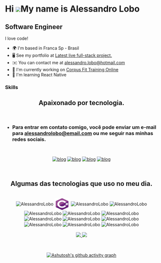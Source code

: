 Hi ![](https://user-images.githubusercontent.com/18350557/176309783-0785949b-9127-417c-8b55-ab5a4333674e.gif)My name is Alessandro Lobo
=======================================================================================================================================

Software Engineer
-----------------

I love code!

* 🌍  I'm based in Franca Sp - Brasil
* 🖥️  See my portfolio at [Latest live full-stack project.](http://https://corpusfit.app.br/)
* ✉️  You can contact me at [alessandro.lobo@hotmail.com](mailto:alessandro.lobo@hotmail.com)
* 🚀  I'm currently working on [Corpus Fit Training Online](http://corpusfit.app.br/)
* 🧠  I'm learning React Native

### Skills

<div align="center" style="display: inline_block">

## Apaixonado por tecnologia.

</div>

<br/>

- ### Para entrar em contato comigo, você pode enviar um e-mail para alessandrolobo@email.com ou me seguir nas minhas redes sociais.

<BR/>

<div align="center" style="display: inline_block">

[![blog](https://img.shields.io/badge/LinkedIn-0077B5?style=for-the-badge&logo=linkedin&logoColor=white)](https://www.linkedin.com/in/alessandrolobodev/)
[![blog](https://img.shields.io/badge/WhatsApp-25D366?style=for-the-badge&logo=whatsapp&logoColor=white)](https://wa.me/5516991844434)
[![blog](https://img.shields.io/badge/Instagram-E4405F?style=for-the-badge&logo=instagram&logoColor=white)](https://www.instagram.com/alessandro.dev/)
[![blog](https://img.shields.io/badge/Twitter-1DA1F2?style=for-the-badge&logo=twitter&logoColor=white)](https://twitter.com/Alessandro_lobo)

</div>

<br/>

<div align="center" style="display: inline_block">

## Algumas das tecnologias que uso no meu dia.

</div>

<br/>

<div  align="center" style="display: inline_block">

 <img align="center" alt="AlessandroLobo" height="40" width="50" src="https://cdn.jsdelivr.net/gh/devicons/devicon/icons/dotnetcore/dotnetcore-original.svg" />
 <img align="center" alt="AlessandroLobo" height="40" width="50" src="https://raw.githubusercontent.com/devicons/devicon/master/icons/csharp/csharp-original.svg">
 <img align="center" alt="AlessandroLobo" height="40" width="50" src="https://cdn.jsdelivr.net/gh/devicons/devicon/icons/javascript/javascript-original.svg">
 <img align="center" alt="AlessandroLobo" height="40" width="50"  src="https://cdn.jsdelivr.net/gh/devicons/devicon/icons/typescript/typescript-original.svg">
<img align="center" alt="AlessandroLobo" height="40" width="50" 
 src="https://cdn.jsdelivr.net/gh/devicons/devicon/icons/html5/html5-original.svg">
 <img align="center" alt="AlessandroLobo" height="40" width="50" 
src="https://cdn.jsdelivr.net/gh/devicons/devicon/icons/css3/css3-original.svg">
<img align="center" alt="AlessandroLobo" height="40" width="50" 
src="https://cdn.jsdelivr.net/gh/devicons/devicon/icons/react/react-original.svg">
<img align="center" alt="AlessandroLobo" height="40" width="50"
src="https://cdn.jsdelivr.net/gh/devicons/devicon/icons/nodejs/nodejs-original.svg">
<img align="center" alt="AlessandroLobo" height="40" width="50"
src="https://cdn.jsdelivr.net/gh/devicons/devicon/icons/bootstrap/bootstrap-original.svg">
<img align="center" alt="AlessandroLobo" height="40" width="50"
src="https://cdn.jsdelivr.net/gh/devicons/devicon/icons/tailwindcss/tailwindcss-plain.svg" >
<img align="center" alt="AlessandroLobo" height="40" width="50"
src="https://cdn.jsdelivr.net/gh/devicons/devicon/icons/mysql/mysql-original.svg">
<img align="center" alt="AlessandroLobo" height="40" width="50"
src="https://cdn.jsdelivr.net/gh/devicons/devicon/icons/sqlite/sqlite-original.svg" >
<img   align="center" alt="AlessandroLobo" height="40" width="50"
src="https://cdn.jsdelivr.net/gh/devicons/devicon/icons/microsoftsqlserver/microsoftsqlserver-plain-wordmark.svg" >

<div/>
<br/>

<div align="center">
 <a href="https://github.com/alessandrolobo">
  <img height="180em" src="https://github-readme-stats.vercel.app/api?username=alessandroLobo&show_icons=true&theme=dracula&include_all_commits=true&count_private=true"/>
  <img height="180em" src="https://github-readme-stats.vercel.app/api/top-langs/?username=alessandrolobo&layout=compact&langs_count=7&theme=dracula"/>
</div>

<br/>

<br/>

<div  align="center" style="display: inline_block">

[![Ashutosh's github activity graph](https://github-readme-activity-graph.cyclic.app/graph?username=alessandrolobo&bg_color=282a36&color=ffffff&line=dedede&point=403d3d&area=true&hide_border=true)](https://github.com/ashutosh00710/github-readme-activity-graph)

<div/>
